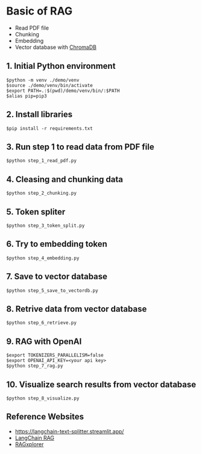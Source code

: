 # Basic of RAG
* Read PDF file
* Chunking
* Embedding
* Vector database with [ChromaDB](https://www.trychroma.com/)


## 1. Initial Python environment
```
$python -m venv ./demo/venv
$source ./demo/venv/bin/activate
$export PATH=.:$(pwd)/demo/venv/bin/:$PATH
$alias pip=pip3
```

## 2. Install libraries
```
$pip install -r requirements.txt
```

## 3. Run step 1 to read data from PDF file
```
$python step_1_read_pdf.py
```

## 4. Cleasing and chunking data
```
$python step_2_chunking.py
```

## 5. Token spliter
``` 
$python step_3_token_split.py
```

## 6. Try to embedding token
```
$python step_4_embedding.py
```

## 7. Save to vector database
```
$python step_5_save_to_vectordb.py
```

## 8. Retrive data from vector database
```
$python step_6_retrieve.py
```

## 9. RAG with OpenAI
```
$export TOKENIZERS_PARALLELISM=false
$export OPENAI_API_KEY=<your api key>
$python step_7_rag.py
```

## 10. Visualize search results from vector database
```
$python step_8_visualize.py
```


## Reference Websites
* https://langchain-text-splitter.streamlit.app/
* [LangChain RAG](https://python.langchain.com/docs/tutorials/rag/)
* [RAGxplorer](https://github.com/gabrielchua/RAGxplorer)